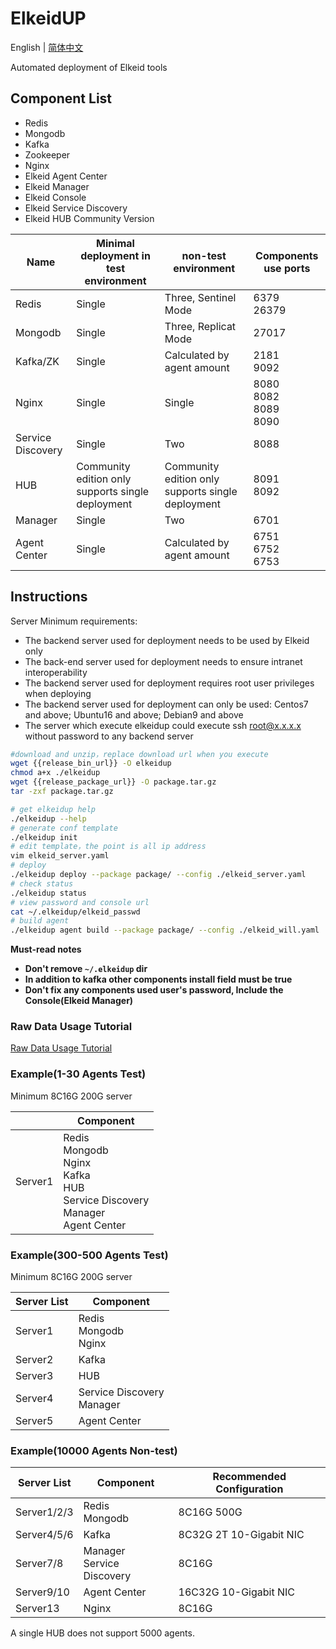 # ElkeidUP

English | [简体中文](README-zh_CN.md)

Automated deployment of Elkeid tools



## Component List
* Redis
* Mongodb
* Kafka
* Zookeeper
* Nginx
* Elkeid Agent Center
* Elkeid Manager
* Elkeid Console
* Elkeid Service Discovery
* Elkeid HUB Community Version


| **Name**          | **Minimal deployment in test environment**        | **non-test environment**                          | **Components use ports**           |
| ----------------- | ------------------------------------------------- | ------------------------------------------------- | ---------------------------------- |
| Redis             | Single                                            | Three, Sentinel Mode                              | 6379<br />26379                    |
| Mongodb           | Single                                            | Three, Replicat Mode                              | 27017                              |
| Kafka/ZK          | Single                                            | Calculated by agent amount                        | 2181<br />9092                     |
| Nginx             | Single                                            | Single                                            | 8080<br />8082<br />8089<br />8090 |
| Service Discovery | Single                                            | Two                                               | 8088                               |
| HUB               | Community edition only supports single deployment | Community edition only supports single deployment | 8091<br />8092                     |
| Manager           | Single                                            | Two                                               | 6701                               |
| Agent Center      | Single                                            | Calculated by agent amount                        | 6751<br />6752<br />6753           |



## Instructions
Server Minimum requirements:
* The backend server used for deployment needs to be used by Elkeid only
* The back-end server used for deployment needs to ensure intranet interoperability
* The backend server used for deployment requires root user privileges when deploying
* The backend server used for deployment can only be used: Centos7 and above; Ubuntu16 and above; Debian9 and above
* The server which execute elkeidup could execute ssh root@x.x.x.x without password to any backend server



```bash
#download and unzip，replace download url when you execute
wget {{release_bin_url}} -O elkeidup
chmod a+x ./elkeidup
wget {{release_package_url}} -O package.tar.gz
tar -zxf package.tar.gz

# get elkeidup help
./elkeidup --help
# generate conf template
./elkeidup init
# edit template，the point is all ip address
vim elkeid_server.yaml
# deploy
./elkeidup deploy --package package/ --config ./elkeid_server.yaml
# check status
./elkeidup status
# view password and console url
cat ~/.elkeidup/elkeid_passwd
# build agent
./elkeidup agent build --package package/ --config ./elkeid_will.yaml 
```

**Must-read notes**

* **Don't remove `~/.elkeidup` dir**
* **In addition to kafka other components install field must be true**
* **Don't fix any components used user's password, Include the Console(Elkeid Manager)**


### Raw Data Usage Tutorial
[Raw Data Usage Tutorial](raw_data_usage_tutorial.md)

### Example(1-30 Agents Test)

Minimum 8C16G 200G server

|         | Component                                                    |
| ------- | ------------------------------------------------------------ |
| Server1 | Redis<br />Mongodb<br />Nginx<br />Kafka<br />HUB<br />Service Discovery<br />Manager<br />Agent Center |



### Example(300-500 Agents Test)

Minimum 8C16G 200G server

| Server List | Component                      |
| ----------- | ------------------------------ |
| Server1     | Redis<br />Mongodb<br />Nginx  |
| Server2     | Kafka                          |
| Server3     | HUB                            |
| Server4     | Service Discovery<br />Manager |
| Server5     | Agent Center                   |



### Example(10000 Agents Non-test)

| Server List | Component                  | Recommended Configuration |
|-------------|----------------------------| ------------------------- |
| Server1/2/3 | Redis<br />Mongodb               | 8C16G 500G                |
| Server4/5/6 | Kafka                      | 8C32G 2T 10-Gigabit NIC   |
| Server7/8   | Manager<br />Service Discovery | 8C16G                     |
| Server9/10  | Agent Center               | 16C32G  10-Gigabit NIC    |
| Server13    | Nginx                      | 8C16G                     |

A single HUB does not support 5000 agents.